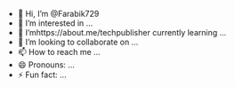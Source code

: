 - 👋 Hi, I’m @Farabik729
- 👀 I’m interested in ...
- 🌱 I’mhttps://about.me/techpublisher currently learning ...
- 💞️ I’m looking to collaborate on ...
- 📫 How to reach me ...
- 😄 Pronouns: ...
- ⚡ Fun fact: ...

<!---
Farabik729/Farabik729 is a ✨ special ✨ repository because its `README.md` (this file) appears on your GitHub profile.
You can click the Preview link to take a look at your changes.
--->
